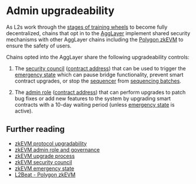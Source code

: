# Admin upgradeability

As L2s work through the [stages of training wheels](https://medium.com/l2beat/introducing-stages-a-framework-to-evaluate-rollups-maturity-d290bb22befe) to become fully decentralized, chains that opt in to the [AggLayer](https://docs.polygon.technology/cdk/glossary/#agglayer-v1-al1) implement shared security mechanisms with other AggLayer chains including the [Polygon zkEVM](https://docs.polygon.technology/zkEVM/architecture/protocol/upgradability/) to ensure the safety of users.

Chains opted into the AggLayer share the following upgradeability controls:

1. The [security council](https://docs.polygon.technology/zkEVM/architecture/protocol/security-council/) ([contract address](https://etherscan.io/address/0x37c58Dfa7BF0A165C5AAEdDf3e2EdB475ac6Dcb6)) that can be used to trigger the [emergency state](https://docs.polygon.technology/zkEVM/architecture/protocol/malfunction-resistance/emergency-state/) which can pause bridge functionality, prevent smart contract upgrades, or stop the [sequencer](./architecture.md#sequencer) from [sequencing batches](./transaction-lifecycle.md#sequenced).

2. The [admin role](https://docs.polygon.technology/zkEVM/architecture/protocol/admin-role/) ([contract address](https://etherscan.io/address/0x242daE44F5d8fb54B198D03a94dA45B5a4413e21)) that can perform upgrades to patch bug fixes or add new features to the system by upgrading smart contracts with a 10-day waiting period (unless [emergency state](https://docs.polygon.technology/zkEVM/architecture/protocol/malfunction-resistance/emergency-state/) is active).

## Further reading

- [zkEVM protocol upgradability](https://docs.polygon.technology/zkEVM/architecture/protocol/upgradability/)
- [zkEVM admin role and governance](https://docs.polygon.technology/zkEVM/architecture/protocol/admin-role/)
- [zkEVM upgrade process](https://docs.polygon.technology/zkEVM/architecture/protocol/upgrade-process/)
- [zkEVM security council](https://docs.polygon.technology/zkEVM/architecture/protocol/security-council/)
- [zkEVM emergency state](https://docs.polygon.technology/zkEVM/architecture/protocol/malfunction-resistance/emergency-state/)
- [L2Beat - Polygon zkEVM](https://l2beat.com/scaling/projects/polygonzkevm?selectedChart=activity)